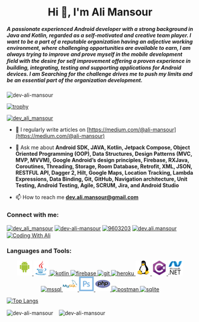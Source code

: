 <h1 align="center">Hi 👋, I'm Ali Mansour</h1>
<h5>A passionate experienced Android developer with a strong background in Java and Kotlin, regarded as a self-motivated and creative team player. I want to be a part of a reputable organization having an adjective working environment, where challenging opportunities are available to earn, I am always trying to improve and prove myself in the mobile development ﬁeld with the desire for self improvement offering a proven experience in building, integrating, testing and supporting applications for Android devices. I am Searching for the challenge drives me to push my limits and be an essential part of the organization development.</h5>

<p align="left"> <img src="https://komarev.com/ghpvc/?username=dev-ali-mansour&label=Profile%20views&color=0e75b6&style=flat" alt="dev-ali-mansour" /> </p>

[![trophy](https://github-profile-trophy.vercel.app/?username=dev-ali-mansour&theme=onedark&row=1&column=6&no-bg=true)](https://github.com/ryo-ma/github-profile-trophy)

<p align="left"> <a href="https://twitter.com/dev_ali_mansour" target="blank"><img src="https://img.shields.io/twitter/follow/dev_ali_mansour?logo=twitter&style=for-the-badge" alt="dev_ali_mansour" /></a> </p>

- 📝 I regularly write articles on [https://medium.com/@ali-mansour](https://medium.com/@ali-mansour)

- 💬 Ask me about **Android SDK, JAVA, Kotlin, Jetpack Compose, Object Oriented Programming (OOP), Data Structures, Design Patterns (MVC, MVP, MVVM), Google Android’s design principles, Firebase, RXJava, Coroutines, Threading, Storage, Room Database, Retrofit, XML, JSON, RESTFUL API, Dagger 2, Hilt, Google Maps, Location Tracking, Lambda Expressions, Data Binding, Git, GitHub, Navigation architecture, Unit Testing, Android Testing, Agile, SCRUM, Jira, and Android Studio**


- 📫 How to reach me **dev.ali.mansour@gmail.com**

<h3 align="left">Connect with me:</h3>
<p align="left">
<a href="https://twitter.com/dev_ali_mansour" target="blank"><img align="center" src="https://raw.githubusercontent.com/rahuldkjain/github-profile-readme-generator/master/src/images/icons/Social/twitter.svg" alt="dev_ali_mansour" height="30" width="40" /></a>
<a href="https://linkedin.com/in/dev-ali-mansour" target="blank"><img align="center" src="https://raw.githubusercontent.com/rahuldkjain/github-profile-readme-generator/master/src/images/icons/Social/linked-in-alt.svg" alt="dev-ali-mansour" height="30" width="40" /></a>
<a href="https://stackoverflow.com/users/9603203" target="blank"><img align="center" src="https://raw.githubusercontent.com/rahuldkjain/github-profile-readme-generator/master/src/images/icons/Social/stack-overflow.svg" alt="9603203" height="30" width="40" /></a>
<a href="https://fb.com/dev.ali.mansour" target="blank"><img align="center" src="https://raw.githubusercontent.com/rahuldkjain/github-profile-readme-generator/master/src/images/icons/Social/facebook.svg" alt="dev.ali.mansour" height="30" width="40" /></a>
<a href="https://www.youtube.com/channel/UCpaf0uB9V8I_4Ac1DRmNzGQ" target="blank"><img align="center" src="https://raw.githubusercontent.com/rahuldkjain/github-profile-readme-generator/master/src/images/icons/Social/youtube.svg" alt="Coding With Ali" height="30" width="40" /></a>
</p>

<h3 align="left">Languages and Tools:</h3>
<p align="center"> <a href="https://developer.android.com" target="_blank" rel="noreferrer"> <img src="https://raw.githubusercontent.com/devicons/devicon/master/icons/android/android-original-wordmark.svg" alt="android" width="40" height="40"/> </a> </a> <a href="https://www.java.com" target="_blank" rel="noreferrer"> <img src="https://raw.githubusercontent.com/devicons/devicon/master/icons/java/java-original.svg" alt="java" width="40" height="40"/> </a> <a href="https://kotlinlang.org" target="_blank" rel="noreferrer"> <img src="https://www.vectorlogo.zone/logos/kotlinlang/kotlinlang-icon.svg" alt="kotlin" width="40" height="40"/> </a> <a href="https://firebase.google.com/" target="_blank" rel="noreferrer"> <img src="https://www.vectorlogo.zone/logos/firebase/firebase-icon.svg" alt="firebase" width="40" height="40"/> </a> <a href="https://git-scm.com/" target="_blank" rel="noreferrer"> <img src="https://www.vectorlogo.zone/logos/git-scm/git-scm-icon.svg" alt="git" width="40" height="40"/> </a> <a href="https://heroku.com" target="_blank" rel="noreferrer"> <img src="https://www.vectorlogo.zone/logos/heroku/heroku-icon.svg" alt="heroku" width="40" height="40"/> <a href="https://www.linux.org/" target="_blank" rel="noreferrer"> <img src="https://raw.githubusercontent.com/devicons/devicon/master/icons/linux/linux-original.svg" alt="linux" width="40" height="40"/> </a> <a href="https://www.w3schools.com/cs/" target="_blank" rel="noreferrer"> <img src="https://raw.githubusercontent.com/devicons/devicon/master/icons/csharp/csharp-original.svg" alt="csharp" width="40" height="40"/> </a> <a href="https://dotnet.microsoft.com/" target="_blank" rel="noreferrer"> <img src="https://raw.githubusercontent.com/devicons/devicon/master/icons/dot-net/dot-net-original-wordmark.svg" alt="dotnet" width="40" height="40"/> </a> <a href="https://www.microsoft.com/en-us/sql-server" target="_blank" rel="noreferrer"> <img src="https://www.svgrepo.com/show/303229/microsoft-sql-server-logo.svg" alt="mssql" width="40" height="40"/> </a> <a href="https://www.mysql.com/" target="_blank" rel="noreferrer"> <img src="https://raw.githubusercontent.com/devicons/devicon/master/icons/mysql/mysql-original-wordmark.svg" alt="mysql" width="40" height="40"/> </a> <a href="https://www.photoshop.com/en" target="_blank" rel="noreferrer"> <img src="https://raw.githubusercontent.com/devicons/devicon/master/icons/photoshop/photoshop-line.svg" alt="photoshop" width="40" height="40"/> </a> <a href="https://www.php.net" target="_blank" rel="noreferrer"> <img src="https://raw.githubusercontent.com/devicons/devicon/master/icons/php/php-original.svg" alt="php" width="40" height="40"/> </a> <a href="https://postman.com" target="_blank" rel="noreferrer"> <img src="https://www.vectorlogo.zone/logos/getpostman/getpostman-icon.svg" alt="postman" width="40" height="40"/> </a> <a href="https://www.sqlite.org/" target="_blank" rel="noreferrer"> <img src="https://www.vectorlogo.zone/logos/sqlite/sqlite-icon.svg" alt="sqlite" width="40" height="40"/> </a> </p>

[![Top Langs](https://github-readme-stats.vercel.app/api/top-langs/?username=dev-ali-mansour&theme=onedark)](https://github.com/anuraghazra/github-readme-stats)

<p><img align="center" src="https://github-readme-stats.vercel.app/api?username=dev-ali-mansour&theme=onedark&show_icons=true&locale=en" alt="dev-ali-mansour" /> &nbsp&nbsp
<img align="center" src="https://github-readme-streak-stats.herokuapp.com/?user=dev-ali-mansour&theme=onedark" alt="dev-ali-mansour" /></p>
